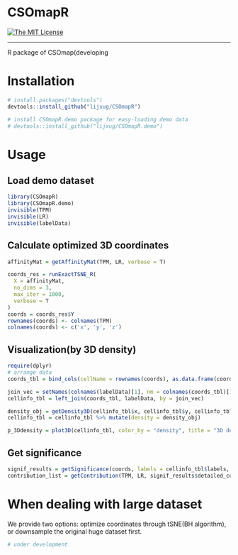 # CSOmapR
[![The MIT License](https://img.shields.io/badge/license-MIT-orange.svg)](https://github.com/lijxug/CSOmapR/blob/master/LICENSE)

---

R package of CSOmap(developing

# Installation

``` r
# install.packages("devtools")
devtools::install_github("lijxug/CSOmapR")

# install CSOmapR.demo package for easy-loading demo data
# devtools::install_github("lijxug/CSOmapR.demo")
```

# Usage 

## Load demo dataset
``` r
library(CSOmapR)
library(CSOmapR.demo)
invisible(TPM)
invisible(LR)
invisible(labelData)
```

## Calculate optimized 3D coordinates
``` r
affinityMat = getAffinityMat(TPM, LR, verbose = T)

coords_res = runExactTSNE_R(
  X = affinityMat,
  no_dims = 3,
  max_iter = 1000,
  verbose = T
)
coords = coords_res$Y
rownames(coords) <- colnames(TPM)
colnames(coords) <- c('x', 'y', 'z')

```

## Visualization(by 3D density)
``` r
require(dplyr)
# arrange data
coords_tbl = bind_cols(cellName = rownames(coords), as.data.frame(coords))

join_vec = setNames(colnames(labelData)[1], nm = colnames(coords_tbl)[1])
cellinfo_tbl = left_join(coords_tbl, labelData, by = join_vec)

density_obj = getDensity3D(cellinfo_tbl$x, cellinfo_tbl$y, cellinfo_tbl$z)
cellinfo_tbl = cellinfo_tbl %>% mutate(density = density_obj)

p_3Ddensity = plot3D(cellinfo_tbl, color_by = "density", title = "3D density")
```

## Get significance
``` r
signif_results = getSignificance(coords, labels = cellinfo_tbl$labels, verbose = T)
contribution_list = getContribution(TPM, LR, signif_results$detailed_connections)
```

# When dealing with large dataset
We provide two options: optimize coordinates through tSNE(BH algorithm), or downsample the original huge dataset first.

``` r
# under development
```